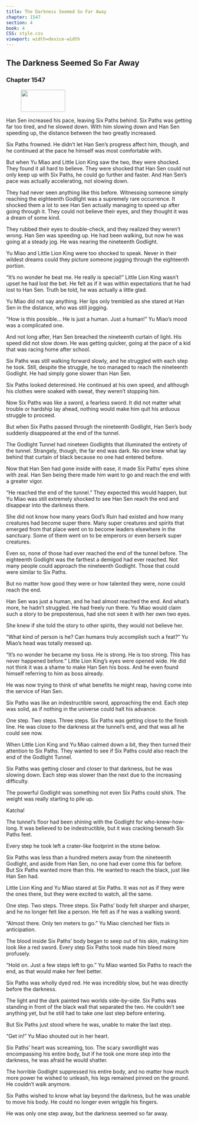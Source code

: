 ```yaml
---
title: The Darkness Seemed So Far Away
chapter: 1547
section: 4
book: 4
CSS: style.css
viewport: width=device-width
---
```


## The Darkness Seemed So Far Away

### Chapter 1547

<figure>
	<img src="../Images/gem.gif" alt="" id="gem" width="120" height="60" />
</figure>

Han Sen increased his pace, leaving Six Paths behind. Six Paths was getting far too tired, and he slowed down. With him slowing down and Han Sen speeding up, the distance between the two greatly increased.

Six Paths frowned. He didn’t let Han Sen’s progress affect him, though, and he continued at the pace he himself was most comfortable with.

But when Yu Miao and Little Lion King saw the two, they were shocked. They found it all hard to believe. They were shocked that Han Sen could not only keep up with Six Paths, he could go further and faster. And Han Sen’s pace was actually accelerating, not slowing down.

They had never seen anything like this before. Witnessing someone simply reaching the eighteenth Godlight was a supremely rare occurrence. It shocked them a lot to see Han Sen actually managing to speed up after going through it. They could not believe their eyes, and they thought it was a dream of some kind.

They rubbed their eyes to double-check, and they realized they weren’t wrong. Han Sen was speeding up. He had been walking, but now he was going at a steady jog. He was nearing the nineteenth Godlight.

Yu Miao and Little Lion King were too shocked to speak. Never in their wildest dreams could they picture someone jogging through the eighteenth portion.

“It’s no wonder he beat me. He really is special!” Little Lion King wasn’t upset he had lost the bet. He felt as if it was within expectations that he had lost to Han Sen. Truth be told, he was actually a little glad.

Yu Miao did not say anything. Her lips only trembled as she stared at Han Sen in the distance, who was still jogging.

“How is this possible… He is just a human. Just a human!” Yu Miao’s mood was a complicated one.

And not long after, Han Sen breached the nineteenth curtain of light. His speed did not slow down. He was getting quicker, going at the pace of a kid that was racing home after school.

Six Paths was still walking forward slowly, and he struggled with each step he took. Still, despite the struggle, he too managed to reach the nineteenth Godlight. He had simply gone slower than Han Sen.

Six Paths looked determined. He continued at his own speed, and although his clothes were soaked with sweat, they weren’t stopping him.

Now Six Paths was like a sword, a fearless sword. It did not matter what trouble or hardship lay ahead, nothing would make him quit his arduous struggle to proceed.

But when Six Paths passed through the nineteenth Godlight, Han Sen’s body suddenly disappeared at the end of the tunnel.

The Godlight Tunnel had nineteen Godlights that illuminated the entirety of the tunnel. Strangely, though, the far end was dark. No one knew what lay behind that curtain of black because no one had entered before.

Now that Han Sen had gone inside with ease, it made Six Paths’ eyes shine with zeal. Han Sen being there made him want to go and reach the end with a greater vigor.

“He reached the end of the tunnel.” They expected this would happen, but Yu Miao was still extremely shocked to see Han Sen reach the end and disappear into the darkness there.

She did not know how many years God’s Ruin had existed and how many creatures had become super there. Many super creatures and spirits that emerged from that place went on to become leaders elsewhere in the sanctuary. Some of them went on to be emperors or even berserk super creatures.

Even so, none of those had ever reached the end of the tunnel before. The eighteenth Godlight was the farthest a demigod had ever reached. Not many people could approach the nineteenth Godlight. Those that could were similar to Six Paths.

But no matter how good they were or how talented they were, none could reach the end.

Han Sen was just a human, and he had almost reached the end. And what’s more, he hadn’t struggled. He had freely run there. Yu Miao would claim such a story to be preposterous, had she not seen it with her own two eyes.

She knew if she told the story to other spirits, they would not believe her.

“What kind of person is he? Can humans truly accomplish such a feat?” Yu Miao’s head was totally messed up.

“It’s no wonder he became my boss. He is strong. He is too strong. This has never happened before.” Little Lion King’s eyes were opened wide. He did not think it was a shame to make Han Sen his boss. And he even found himself referring to him as boss already.

He was now trying to think of what benefits he might reap, having come into the service of Han Sen.

Six Paths was like an indestructible sword, approaching the end. Each step was solid, as if nothing in the universe could halt his advance.

One step. Two steps. Three steps. Six Paths was getting close to the finish line. He was close to the darkness at the tunnel’s end, and that was all he could see now.

When Little Lion King and Yu Miao calmed down a bit, they then turned their attention to Six Paths. They wanted to see if Six Paths could also reach the end of the Godlight Tunnel.

Six Paths was getting closer and closer to that darkness, but he was slowing down. Each step was slower than the next due to the increasing difficulty.

The powerful Godlight was something not even Six Paths could shirk. The weight was really starting to pile up.

Katcha!

The tunnel’s floor had been shining with the Godlight for who-knew-how-long. It was believed to be indestructible, but it was cracking beneath Six Paths feet.

Every step he took left a crater-like footprint in the stone below.

Six Paths was less than a hundred meters away from the nineteenth Godlight, and aside from Han Sen, no one had ever come this far before. But Six Paths wanted more than this. He wanted to reach the black, just like Han Sen had.

Little Lion King and Yu Miao stared at Six Paths. It was not as if they were the ones there, but they were excited to watch, all the same.

One step. Two steps. Three steps. Six Paths’ body felt sharper and sharper, and he no longer felt like a person. He felt as if he was a walking sword.

“Almost there. Only ten meters to go.” Yu Miao clenched her fists in anticipation.

The blood inside Six Paths’ body began to seep out of his skin, making him look like a red sword. Every step Six Paths took made him bleed more profusely.

“Hold on. Just a few steps left to go.” Yu Miao wanted Six Paths to reach the end, as that would make her feel better.

Six Paths was wholly dyed red. He was incredibly slow, but he was directly before the darkness.

The light and the dark painted two worlds side-by-side. Six Paths was standing in front of the black wall that separated the two. He couldn’t see anything yet, but he still had to take one last step before entering.

But Six Paths just stood where he was, unable to make the last step.

“Get in!” Yu Miao shouted out in her heart.

Six Paths’ heart was screaming, too. The scary swordlight was encompassing his entire body, but if he took one more step into the darkness, he was afraid he would shatter.

The horrible Godlight suppressed his entire body, and no matter how much more power he wished to unleash, his legs remained pinned on the ground. He couldn’t walk anymore.

Six Paths wished to know what lay beyond the darkness, but he was unable to move his body. He could no longer even wriggle his fingers.

He was only one step away, but the darkness seemed so far away.